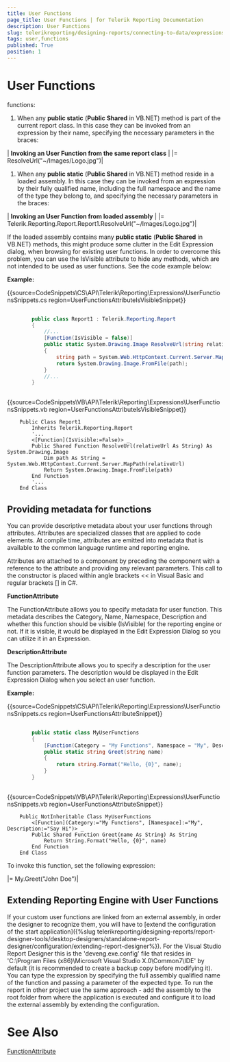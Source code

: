 ```yaml
---
title: User Functions
page_title: User Functions | for Telerik Reporting Documentation
description: User Functions
slug: telerikreporting/designing-reports/connecting-to-data/expressions/extending-expressions/user-functions
tags: user,functions
published: True
position: 1
---
```


# User Functions

 functions:

1. When any __public static__  (__Public Shared__  in               VB.NET) method is part of the current report class. In this case they can be invoked from an expression by their name,               specifying the necessary parameters in the braces:             



| __Invoking an User Function from the same report class__ |
|= ResolveUrl("~/Images/Logo.jpg")|




1. When any __public static__  (__Public Shared__  in VB.NET)               method reside in a loaded assembly. In this case they can be invoked from an expression by their fully qualified name, including the full               namespace and the name of the type they belong to, and specifying the necessary parameters in the braces:             



| __Invoking an User Function from loaded assembly__ |
|= Telerik.Reporting.Report.Report1.ResolveUrl("~/Images/Logo.jpg")|




If the loaded assembly contains many __public static__  (__Public Shared__            in VB.NET) methods, this might produce some clutter in the Edit Expression dialog, when browsing for existing user functions.           In order to overcome this problem, you can use the IsVisible attribute to hide any methods, which are not intended to be used           as user functions. See the code example below:         

__Example:__ 

{{source=CodeSnippets\CS\API\Telerik\Reporting\Expressions\UserFunctionsSnippets.cs region=UserFunctionsAttributeIsVisibleSnippet}}
````C#
	    
	    public class Report1 : Telerik.Reporting.Report
	    {
	        //...
	        [Function(IsVisible = false)]
	        public static System.Drawing.Image ResolveUrl(string relativeUrl)
	        {
	            string path = System.Web.HttpContext.Current.Server.MapPath(relativeUrl);
	            return System.Drawing.Image.FromFile(path);
	        }
	        //...
	    }
	    
````



{{source=CodeSnippets\VB\API\Telerik\Reporting\Expressions\UserFunctionsSnippets.vb region=UserFunctionsAttributeIsVisibleSnippet}}
````VB
	Public Class Report1
	    Inherits Telerik.Reporting.Report
	    '...
	    <[Function](IsVisible:=False)> _
	    Public Shared Function ResolveUrl(relativeUrl As String) As System.Drawing.Image
	        Dim path As String = System.Web.HttpContext.Current.Server.MapPath(relativeUrl)
	        Return System.Drawing.Image.FromFile(path)
	    End Function
	    '...
	End Class
````



## Providing metadata for functions

You can provide descriptive metadata about your user functions through attributes. Attributes are specialized           classes that are applied to code elements. At compile time, attributes are emitted into metadata that is available to           the common language runtime and reporting engine.         

Attributes are attached to a component by preceding the component with a reference to the attribute and providing           any relevant parameters. This call to the constructor is placed within angle brackets << in Visual Basic and regular           brackets [] in C#.         

__FunctionAttribute__ 

The FunctionAttribute allows you to specify metadata for user function. This metadata describes           the Category, Name, Namespace, Description and whether this function should be visible (IsVisible) for           the reporting engine or not. If it is visible, it would be displayed in the Edit Expression Dialog so you           can utilize it in an Expression.         

__DescriptionAttribute__ 

The DescriptionAttribute allows you to specify a description for the user function parameters. The           description would be displayed in the Edit Expression Dialog when you select an user function.         

__Example:__ 

{{source=CodeSnippets\CS\API\Telerik\Reporting\Expressions\UserFunctionsSnippets.cs region=UserFunctionsAttributeSnippet}}
````C#
	    
	    public static class MyUserFunctions
	    {
	        [Function(Category = "My Functions", Namespace = "My", Description = "Say Hi")]
	        public static string Greet(string name)
	        {
	            return string.Format("Hello, {0}", name);
	        }
	    }
	
````



{{source=CodeSnippets\VB\API\Telerik\Reporting\Expressions\UserFunctionsSnippets.vb region=UserFunctionsAttributeSnippet}}
````VB
	Public NotInheritable Class MyUserFunctions
	    <[Function](Category:="My Functions", [Namespace]:="My", Description:="Say Hi")> _
	    Public Shared Function Greet(name As String) As String
	        Return String.Format("Hello, {0}", name)
	    End Function
	End Class
````



To invoke this function, set the following expression:



|= My.Greet("John Doe")|




## Extending Reporting Engine with User Functions

If your custom user functions are linked from an external assembly, in order the designer to recognize them, you will have to              [extend the configuration of the start application]({%slug telerikreporting/designing-reports/report-designer-tools/desktop-designers/standalone-report-designer/configuration/extending-report-designer%}). For the Visual Studio Report Designer             this is the 'deveng.exe.config' file that resides in 'C:\Program Files (x86)\Microsoft Visual Studio X.0\Common7\IDE' by default (it is recommended              to create a backup copy before modifying it). You can type the expression by specifying the full assembly qualified name of the function and              passing a parameter of the expected type. To run the report in other project use the same approach - add the assembly to the root folder from where              the application is executed and configure it to load the external assembly by extending the configuration.           

# See Also
[FunctionAttribute](/reporting/api/Telerik.Reporting.Expressions.FunctionAttribute)